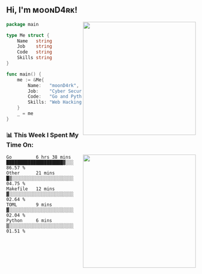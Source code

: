 <h2> Hi, I'm ᴍᴏᴏɴD4ʀᴋ!</h2>
<img align='right' src="https://github-readme-stats.vercel.app/api?username=moond4rk&show_icons=true&theme=radical" width="300">


```go
package main

type Me struct {
	Name   string
	Job    string
	Code   string
	Skills string
}

func main() {
	me := &Me{
		Name:   "moonD4rk",
		Job:    "Cyber Security Engineer",
		Code:   "Go and Python and Others",
		Skills: "Web Hacking ^o^",
	}
	_ = me
}
```



<h3>📊 This Week I Spent My Time On:</h3>
<img align='right' src="https://spotify-github-profile.vercel.app/api/view?uid=iftr63d5ost38g0o26wcjzd8k&cover_image=true&theme=novatorem" width="300">

<!--START_SECTION:waka-->
```text
Go         6 hrs 38 mins   █████████████████████▓░░░   86.57 % 
Other      21 mins         █▒░░░░░░░░░░░░░░░░░░░░░░░   04.75 % 
Makefile   12 mins         ▓░░░░░░░░░░░░░░░░░░░░░░░░   02.64 % 
TOML       9 mins          ▓░░░░░░░░░░░░░░░░░░░░░░░░   02.04 % 
Python     6 mins          ▒░░░░░░░░░░░░░░░░░░░░░░░░   01.51 % 
```
<!--END_SECTION:waka-->

